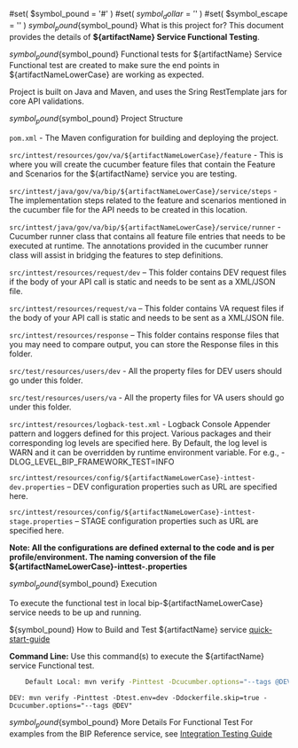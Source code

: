 #set( $symbol_pound = '#' )
#set( $symbol_dollar = '$' )
#set( $symbol_escape = '\' )
${symbol_pound}${symbol_pound} What is this project for?
This document provides the details of **${artifactName} Service Functional Testing**.

${symbol_pound}${symbol_pound} Functional tests for ${artifactName} Service
Functional test are created to make sure the end points in ${artifactNameLowerCase} are working as expected.

Project is built on Java and Maven, and uses the Sring RestTemplate jars for core API validations.

${symbol_pound}${symbol_pound} Project Structure

`pom.xml` - The Maven configuration for building and deploying the project.

`src/inttest/resources/gov/va/${artifactNameLowerCase}/feature` - This is where you will create the cucumber feature files that contain the Feature
and Scenarios for the ${artifactName} service you are testing.

`src/inttest/java/gov/va/bip/${artifactNameLowerCase}/service/steps` - The implementation steps related to the feature
and scenarios mentioned in the cucumber file for the API needs to be created in this location. 

`src/inttest/java/gov/va/bip/${artifactNameLowerCase}/service/runner` - Cucumber runner class that contains all feature file entries that needs to be executed at runtime.
The annotations provided in the cucumber runner class will assist in bridging the features to step definitions.

`src/inttest/resources/request/dev` – This folder contains DEV request files if the body of your API call is static and needs to be sent as a XML/JSON file.

`src/inttest/resources/request/va` – This folder contains VA request files if the body of your API call is static and needs to be sent as a XML/JSON file.

`src/inttest/resources/response` – This folder contains response files that you may need to compare output, you can store the Response files in this folder. 

`src/test/resources/users/dev` - All the property files for DEV users should go under this folder.

`src/test/resources/users/va` - All the property files for VA users should go under this folder.

`src/inttest/resources/logback-test.xml` - Logback Console Appender pattern and loggers defined for this project.
Various packages and their corresponding log levels are specified here. By Default, the log level is WARN and it can be overridden by runtime environment variable. For e.g., -DLOG_LEVEL_BIP_FRAMEWORK_TEST=INFO

`src/inttest/resources/config/${artifactNameLowerCase}-inttest-dev.properties` – DEV configuration properties such as URL are specified here.

`src/inttest/resources/config/${artifactNameLowerCase}-inttest-stage.properties` – STAGE configuration properties such as URL are specified here.

**Note: All the configurations are defined external to the code and is per profile/environment. The naming conversion of the file
${artifactNameLowerCase}-inttest-<env>.properties**

${symbol_pound}${symbol_pound} Execution

To execute the functional test in local bip-${artifactNameLowerCase} service needs to be up and running.

${symbol_pound} How to Build and Test ${artifactName} service
[quick-start-guide](/docs/quick-start-guide.md)

**Command Line:** Use this command(s) to execute the ${artifactName} service Functional test. 
```bash
    Default Local: mvn verify -Pinttest -Dcucumber.options="--tags @DEV"
```
    DEV: mvn verify -Pinttest -Dtest.env=dev -Ddockerfile.skip=true -Dcucumber.options="--tags @DEV"


${symbol_pound}${symbol_pound} More Details For Functional Test
For examples from the BIP Reference service, see [Integration Testing Guide](https://github.com/department-of-veterans-affairs/bip-reference/tree/master/bip-reference-inttest)

